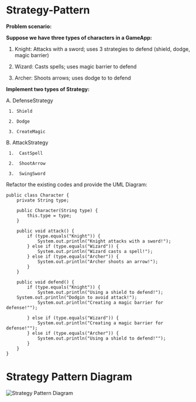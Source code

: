 # Strategy-Pattern

**Problem scenario:**

**Suppose we have three types of characters in a GameApp:**

1. Knight: Attacks with a sword; uses 3 strategies to defend (shield, dodge, magic barrier)

3. Wizard: Casts spells; uses magic barrier to defend

5. Archer: Shoots arrows; uses dodge to to defend

**Implement two types of Strategy:**

A.  DefenseStrategy

     1. Shield
     
     2. Dodge
     
     3. CreateMagic

B.  AttackStrategy

     1.  CastSpell
     
     2.  ShootArrow
     
     3.  SwingSword  


Refactor the existing codes and provide the UML Diagram:

    public class Character {
	    private String type;

	    public Character(String type) {
	        this.type = type;
	    }
	
	    public void attack() {
	        if (type.equals("Knight")) {
	            System.out.println("Knight attacks with a sword!");
	        } else if (type.equals("Wizard")) {
	            System.out.println("Wizard casts a spell!");
	        } else if (type.equals("Archer")) {
	            System.out.println("Archer shoots an arrow!");
	        }
	    }
	
	    public void defend() {
	        if (type.equals("Knight")) {
	            System.out.println("Using a shield to defend!");
		System.out.println("Dodgin to avoid attack!");
	            System.out.println("Creating a magic barrier for defense!"");		
	
	        } else if (type.equals("Wizard")) {
	            System.out.println("Creating a magic barrier for defense!"");
	        } else if (type.equals("Archer")) {
	            System.out.println("Using a shield to defend!"");
	        }
	    }
    }

# Strategy Pattern Diagram
![Strategy Pattern Diagram](https://github.com/HannahCondada/Strategy-Pattern/assets/142371011/5c92e64a-a45a-4c6a-ae8f-7311f0812129)


